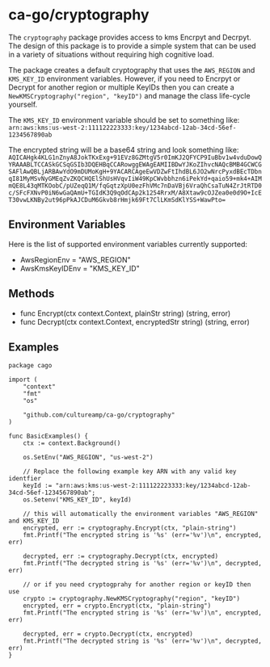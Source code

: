 # ca-go/cryptography

The `cryptography` package provides access to kms Encrpyt and Decrpyt. The design of this package is to provide a simple system that can be used in a variety of situations without requiring high cognitive load.

The package creates a default cryptography that uses the `AWS_REGION` and `KMS_KEY_ID` environment variables. However, if you need to Encrpyt or Decrypt for another region or multiple KeyIDs then you can create a `NewKMSCryptography("region", "keyID")` and manage the class life-cycle yourself.

The `KMS_KEY_ID` environment variable should be set to something like: `arn:aws:kms:us-west-2:111122223333:key/1234abcd-12ab-34cd-56ef-1234567890ab`

The encrypted string will be a base64 string and look something like: `AQICAHgk4KLG1nZnyA8JokTKxExg+91EVz8GZMtgV5r0ImKJ2QFYCP9IuBbv1w4vduDowQYRAAABLTCCASkGCSqGSIb3DQEHBqCCARowggEWAgEAMIIBDwYJKoZIhvcNAQcBMB4GCWCGSAFlAwQBLjARBAwYdO9mDUMoKgH+9YACARCAgeEwVDZwFtIhdBL6JO2wNrcPyxdBEcTDbnqI81MyMSvNyGMEqZvZKQCHQElShUsHVqvIiW49KpCWvbbhzn6iPekYd+qaio59+mk4+AIMmQE8L43qMTKOobC/pUZeqQ1M/fqGqtzXpU0ezFhVMc7nDaVBj6VraQhCsaTuN4ZrJtRTD0c/SFcFXNvP0iN6wGaQAmU+TGIdK3Q9qOdCAp2k1254RrxM/A8Xtaw9cOJZea0e0d9O+IcET30vwLKNBy2ut96pPkAJCDuM6Gkvb8rHmjk69Ft7ClLKmSdKlYSS+WawPto=`

## Environment Variables

Here is the list of supported environment variables currently supported:
- AwsRegionEnv    = "AWS_REGION"
- AwsKmsKeyIDEnv  = "KMS_KEY_ID"


## Methods

- func Encrypt(ctx context.Context, plainStr string) (string, error)
- func Decrypt(ctx context.Context, encryptedStr string) (string, error)

## Examples
```
package cago

import (
	"context"
	"fmt"
	"os"

	"github.com/cultureamp/ca-go/cryptography"
)

func BasicExamples() {
	ctx := context.Background()

	os.SetEnv("AWS_REGION", "us-west-2")

	// Replace the following example key ARN with any valid key identfier
	keyId := "arn:aws:kms:us-west-2:111122223333:key/1234abcd-12ab-34cd-56ef-1234567890ab";
	os.Setenv("KMS_KEY_ID", keyId)

	// this will automatically the environment variables "AWS_REGION" and KMS_KEY_ID
	encrypted, err := cryptography.Encrypt(ctx, "plain-string")
	fmt.Printf("The encrypted string is '%s' (err='%v')\n", encrypted, err)

	decrypted, err := cryptography.Decrypt(ctx, encrypted)
	fmt.Printf("The decrypted string is '%s' (err='%v')\n", decrypted, err)

	// or if you need cryptogprahy for another region or keyID then use
	crypto := cryptography.NewKMSCryptography("region", "keyID")
	encrypted, err = crypto.Encrypt(ctx, "plain-string")
	fmt.Printf("The encrypted string is '%s' (err='%v')\n", encrypted, err)

	decrypted, err = crypto.Decrypt(ctx, encrypted)
	fmt.Printf("The decrypted string is '%s' (err='%v')\n", decrypted, err)
}
```
